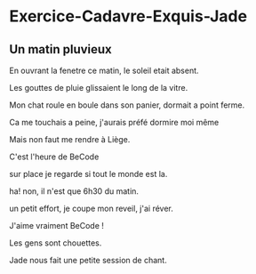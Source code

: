 # Exercice-Cadavre-Exquis-Jade

## Un matin pluvieux

En ouvrant la fenetre ce matin, le soleil etait absent.  

Les gouttes de pluie glissaient le long de la vitre. 

Mon chat roule en boule dans son panier, dormait a point ferme.

Ca me touchais a peine, j'aurais préfé dormire moi même

Mais non faut me rendre à Liège.

C'est l'heure de BeCode


sur place je regarde si tout le monde est la.

ha! non, il n'est que 6h30 du matin.

un petit effort, je coupe mon reveil, j'ai réver.

J'aime vraiment BeCode !

Les gens sont chouettes.

Jade nous fait une petite session de chant.
